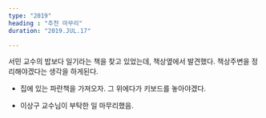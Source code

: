 ```yaml
---
type: "2019"
heading : "추천 마무리"
duration: "2019.JUL.17"

---
```

서민 교수의 밥보다 일기라는 책을 찾고 있었는데, 책상옆에서 발견했다. 책상주변을 정리해야겠다는 생각을 하게된다. 

* 집에 있는 파란책을 가져오자. 그 위에다가 키보드를 놓아야겠다. 

* 이상구 교수님이 부탁한 일 마무리했음. 